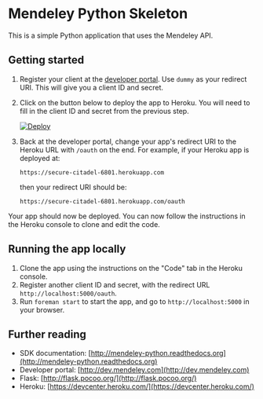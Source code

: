 # Mendeley Python Skeleton #

This is a simple Python application that uses the Mendeley API.

## Getting started ##

1. Register your client at the [developer portal](http://dev.mendeley.com). Use `dummy` as your redirect URI. This will give you a client ID and secret.
2. Click on the button below to deploy the app to Heroku.  You will need to fill in the client ID and secret from the previous step.
    
    [![Deploy](https://www.herokucdn.com/deploy/button.png)](https://heroku.com/deploy?template=https://github.com/matt-thomson/mendeley-python-skeleton)

3. Back at the developer portal, change your app's redirect URI to the Heroku URL with `/oauth` on the end.  For example, if your Heroku app is deployed at:
 
    `https://secure-citadel-6801.herokuapp.com`

    then your redirect URI should be:
    
    `https://secure-citadel-6801.herokuapp.com/oauth`

Your app should now be deployed.  You can now follow the instructions in the Heroku console to clone and edit the code.

## Running the app locally ##

1. Clone the app using the instructions on the "Code" tab in the Heroku console.
2. Register another client ID and secret, with the redirect URL `http://localhost:5000/oauth`.
3. Run `foreman start` to start the app, and go to `http://localhost:5000` in your browser.   

## Further reading ##

- SDK documentation: [http://mendeley-python.readthedocs.org](http://mendeley-python.readthedocs.org)
- Developer portal: [http://dev.mendeley.com](http://dev.mendeley.com)
- Flask: [http://flask.pocoo.org/](http://flask.pocoo.org/)
- Heroku: [https://devcenter.heroku.com/](https://devcenter.heroku.com/)
